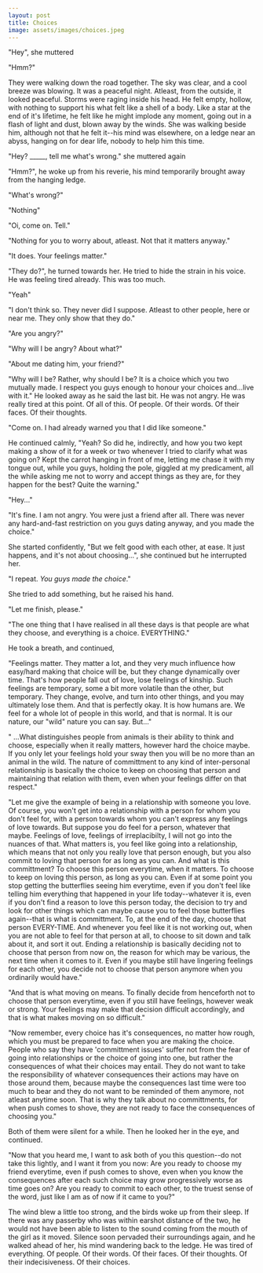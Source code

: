 ```yaml
---
layout: post
title: Choices
image: assets/images/choices.jpeg
---
```

"Hey", she muttered

"Hmm?"

They were walking down the road together. The sky was clear, and a cool breeze was blowing. It was a peaceful night. Atleast, from the outside, it looked peaceful. Storms were raging inside his head. He felt empty, hollow, with nothing to support his what felt like a shell of a body. Like a star at the end of it's lifetime, he felt like he might implode any moment, going out in a flash of light and dust, blown away by the winds. She was walking beside him, although not that he felt it--his mind was elsewhere, on a ledge near an abyss, hanging on for dear life, nobody to help him this time.

"Hey? _____, tell me what's wrong." she muttered again

"Hmm?", he woke up from his reverie, his mind temporarily brought away from the hanging ledge.

"What's wrong?"

"Nothing"

"Oi, come on. Tell."

"Nothing for you to worry about, atleast. Not that it matters anyway."

"It does. Your feelings matter."

"They do?", he turned towards her. He tried to hide the strain in his voice. He was feeling tired already. This was too much.

"Yeah"

"I don't think so. They never did I suppose. Atleast to other people, here or near me. They only show that they do."

"Are you angry?"

"Why will I be angry? About what?"

"About me dating him, your friend?"

"Why will I be? Rather, why should I be? It is a choice which you two mutually made. I respect you guys enough to honour your choices and...live with it." He looked away as he said the last bit. He was not angry. He was really tired at this point. Of all of this. Of people. Of their words. Of their faces. Of their thoughts.

"Come on. I had already warned you that I did like someone."

He continued calmly, "Yeah? So did he, indirectly, and how you two kept making a show of it for a week or two whenever I tried to clarify what was going on? Kept the carrot hanging in front of me, letting me chase it with my tongue out, while you guys, holding the pole, giggled at my predicament, all the while asking me not to worry and accept things as they are, for they happen for the best? Quite the warning." 

"Hey..."

"It's fine. I am not angry. You were just a friend after all. There was never any hard-and-fast restriction on you guys dating anyway, and you made the choice."

She started confidently, "But we felt good with each other, at ease. It just happens, and it's not about choosing...", she continued but he interrupted her.

"I repeat. _You guys made the choice_."

She tried to add something, but he raised his hand.

"Let me finish, please."

"The one thing that I have realised in all these days is that people are what they choose, and everything is a choice. EVERYTHING." 

He took a breath, and continued, 

"Feelings matter. They matter a lot, and they very much influence how easy/hard making that choice will be, but they change dynamically over time. That's how people fall out of love, lose feelings of kinship. Such feelings are temporary, some a bit more volatile than the other, but temporary. They change, evolve, and turn into other things, and you may ultimately lose them. And that is perfectly okay. It is how humans are. We feel for a whole lot of people in this world, and that is normal. It is our nature, our "wild" nature you can say. But..."

" ...What distinguishes people from animals is their ability to think and choose, especially when it really matters, however hard the choice maybe. If you only let your feelings hold your sway then you will be no more than an animal in the wild. The nature of committment to any kind of inter-personal relationship is basically the choice to keep on choosing that person and maintaining that relation with them, even when your feelings differ on that respect."

"Let me give the example of being in a relationship with someone you love. Of course, you won't get into a relationship with a person for whom you don't feel for, with a person towards whom you can't express any feelings of love towards. But suppose you do feel for a person, whatever that maybe. Feelings of love, feelings of irreplacibilty, I will not go into the nuances of that. What matters is, you feel like going into a relationship, which means that not only you really love that person enough, but you also commit to loving that person for as long as you can. And what is this committment? To choose this person everytime, when it matters. To choose to keep on loving this person, as long as you can. Even if at some point you stop getting the butterflies seeing him everytime, even if you don't feel like telling him everything that happened in your life today--whatever it is, even if you don't find a reason to love this person today, the decision to try and look for other things which can maybe cause you to feel those butterflies again--that is what is committment. To, at the end of the day, choose that person EVERY-TIME. And whenever you feel like it is not working out, when you are not able to feel for that person at all, to choose to sit down and talk about it, and sort it out. Ending a relationship is basically deciding not to choose that person from now on, the reason for which may be various, the next time when it comes to it. Even if you maybe still have lingering feelings for each other, you decide not to choose that person anymore when you ordinarily would have."

"And that is what moving on means. To finally decide from henceforth not to choose that person everytime, even if you still have feelings, however weak or strong. Your feelings may make that decision difficult accordingly, and that is what makes moving on so difficult."

"Now remember, every choice has it's consequences, no matter how rough, which you must be prepared to face when you are making the choice. People who say they have 'committment issues' suffer not from the fear of going into relationships or the choice of going into one, but rather the consequences of what their choices may entail. They do not want to take the responsibility of whatever consequences their actions may have on those around them, because maybe the consequences last time were too much to bear and they do not want to be reminded of them anymore, not atleast anytime soon. That is why they talk about no committments, for when push comes to shove, they are not ready to face the consequences of choosing you."

Both of them were silent for a while. Then he looked her in the eye, and continued.

"Now that you heard me, I want to ask both of you this question--do not take this lightly, and I want it from you now: Are you ready to choose my friend everytime, even if push comes to shove, even when you know the consequences after each such choice may grow progressively worse as time goes on? Are you ready to commit to each other, to the truest sense of the word, just like I am as of now if it came to you?"

The wind blew a little too strong, and the birds woke up from their sleep. If there was any passerby who was within earshot distance of the two, he would not have been able to listen to the sound coming from the mouth of the girl as it moved. Silence soon pervaded their surroundings again, and he walked ahead of her, his mind wandering back to the ledge. He was tired of everything. Of people. Of their words. Of their faces. Of their thoughts. Of their indecisiveness. Of their choices.  

